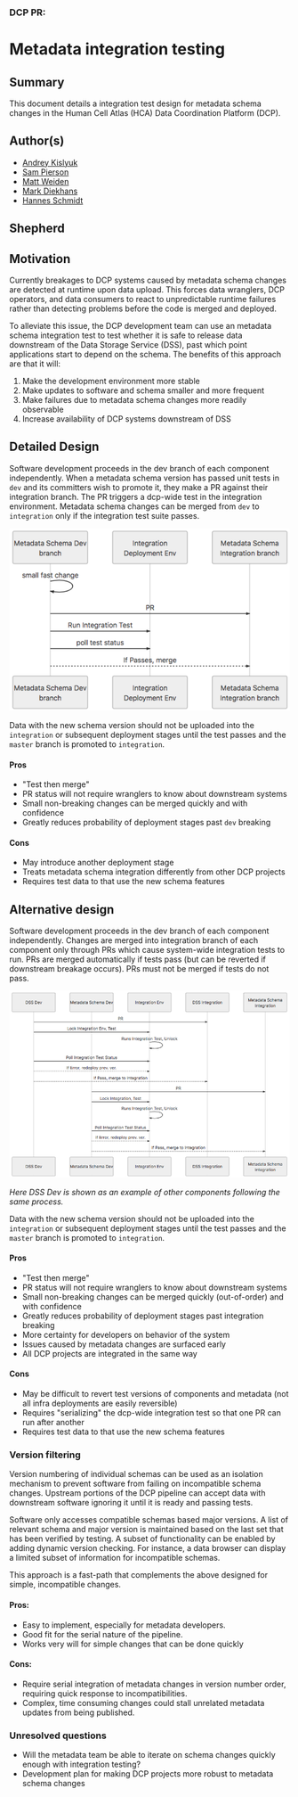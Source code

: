 ### DCP PR:

# Metadata integration testing

## Summary

This document details a integration test design for metadata schema changes in the Human Cell Atlas (HCA) Data Coordination Platform (DCP).

## Author(s)

* [Andrey Kislyuk](mailto:akislyuk@chanzuckerberg.com)
* [Sam Pierson](mailto:spierson@chanzuckerberg.com)
* [Matt Weiden](mailto:mweiden@chanzuckerberg.com)
* [Mark Diekhans](mailto:markd@ucsc.edu)
* [Hannes Schmidt](mailto:hannes@ucsc.edu)

## Shepherd

## Motivation

Currently breakages to DCP systems caused by metadata schema changes are detected at runtime upon data upload. This forces data wranglers, DCP operators, and data consumers to react to unpredictable runtime failures rather than detecting problems before the code is merged and deployed.

To alleviate this issue, the DCP development team can use an metadata schema integration test to test whether it is safe to release data downstream of the Data Storage Service (DSS), past which point applications start to depend on the schema. The benefits of this approach are that it will:

1. Make the development environment more stable
1. Make updates to software and schema smaller and more frequent
1. Make failures due to metadata schema changes more readily observable
1. Increase availability of DCP systems downstream of DSS

## Detailed Design

Software development proceeds in the dev branch of each component independently.
When a metadata schema version has passed unit tests in `dev` and its committers wish to promote it, they make a PR against their integration branch. The PR triggers a dcp-wide test in the integration environment.
Metadata schema changes can be merged from `dev` to `integration` only if the integration test suite passes.

![Option 2](../images/0000-metadata-integration-test-opt2.png)

Data with the new schema version should not be uploaded into the `integration` or subsequent deployment stages until the test passes and the `master` branch is promoted to `integration`.

#### Pros

* "Test then merge"
* PR status will not require wranglers to know about downstream systems
* Small non-breaking changes can be merged quickly and with confidence
* Greatly reduces probability of deployment stages past `dev` breaking

#### Cons

* May introduce another deployment stage
* Treats metadata schema integration differently from other DCP projects
* Requires test data to that use the new schema features

## Alternative design

Software development proceeds in the dev branch of each component independently. Changes are merged into integration branch of each component only through PRs which cause system-wide integration tests to run. PRs are merged automatically if tests pass (but can be reverted if downstream breakage occurs). PRs must not be merged if tests do not pass.

![Option 1](../images/0000-metadata-integration-test-opt1.png)

*Here DSS Dev is shown as an example of other components following the same process.*

Data with the new schema version should not be uploaded into the `integration` or subsequent deployment stages until the test passes and the `master` branch is promoted to `integration`.

#### Pros

* "Test then merge"
* PR status will not require wranglers to know about downstream systems
* Small non-breaking changes can be merged quickly (out-of-order) and with confidence
* Greatly reduces probability of deployment stages past integration breaking
* More certainty for developers on behavior of the system
* Issues caused by metadata changes are surfaced early
* All DCP projects are integrated in the same way

#### Cons

* May be difficult to revert test versions of components and metadata (not all infra deployments are easily reversible)
* Requires "serializing" the dcp-wide integration test so that one PR can run after another
* Requires test data to that use the new schema features

### Version filtering

Version numbering of individual schemas can be used as an isolation mechanism to prevent software from failing on incompatible schema changes. Upstream portions of the DCP pipeline can accept data with downstream software ignoring it until it is ready and passing tests.

Software only accesses compatible schemas based major versions.  A list of relevant schema and major version is maintained based on the last set that has been verified by testing. A subset of functionality can be enabled by adding dynamic version checking.  For instance, a data browser can display a limited subset of information for incompatible schemas.

This approach is a fast-path that complements the above designed for simple, incompatible changes.


#### Pros:
* Easy to implement, especially for metadata developers.
* Good fit for the serial nature of the pipeline.
* Works very will for simple changes that can be done quickly

#### Cons:
* Require serial integration of metadata changes in version number order, requiring quick response to incompatibilities.
* Complex, time consuming changes could stall unrelated metadata updates from being published.


### Unresolved questions

* Will the metadata team be able to iterate on schema changes quickly enough with integration testing?
* Development plan for making DCP projects more robust to metadata schema changes
